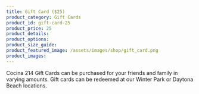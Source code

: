 ```yaml
---
title: Gift Card ($25)
product_category: Gift Cards
product_id: gift-card-25
product_price: 25
product_details:
product_options:
product_size_guide:
product_featured_image: /assets/images/shop/gift_card.png
product_images:
---
```


Cocina 214 Gift Cards can be purchased for your friends and family in varying amounts. Gift cards can be redeemed at our Winter Park or Daytona Beach locations.
